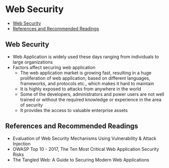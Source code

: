 # Web Security

<!-- TOC -->

- [Web Security](#web-security)
- [References and Recommended Readings](#references-and-recommended-readings)

<!-- /TOC -->

## Web Security

* Web Application is widely used these days ranging from individuals to large organizations
* Factors affect securing web application
    * The web application market is growing fast, resulting in a huge proliferation of web application, based on different languages, frameworks, and protocols etc., which makes it hard to maintain
    * It is highly exposed to attacks from anywhere in the world
    * Some of the developers, administrators and power users are not well trained or without the required knowledge or experience in the area of security
    * It provides the access to valuable enterprise assets

## References and Recommended Readings

* Evaluation of Web Security Mechanisms Using Vulnerability & Attack Injection
* OWASP Top 10 - 2017, The Ten Most Critical Web Application Security Risks
* The Tangled Web: A Guide to Securing Modern Web Applications
